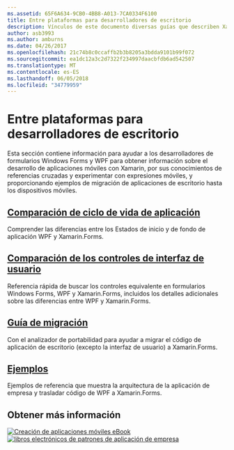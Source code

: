 ```yaml
---
ms.assetid: 65F6A634-9CB0-4BB8-A013-7CA0334F6100
title: Entre plataformas para desarrolladores de escritorio
description: Vínculos de este documento diversas guías que describen Xamarin.Forms para los desarrolladores de formularios Windows Forms y WPF. El contenido vinculado explora el ciclo de vida de la aplicación, controles de interfaz de usuario, trasladar instrucciones y ejemplos.
author: asb3993
ms.author: amburns
ms.date: 04/26/2017
ms.openlocfilehash: 21c74b8c0ccaffb2b3b8205a3bdda9101b99f072
ms.sourcegitcommit: ea1dc12a3c2d7322f234997daacbfdb6ad542507
ms.translationtype: MT
ms.contentlocale: es-ES
ms.lasthandoff: 06/05/2018
ms.locfileid: "34779959"
---
```

# <a name="cross-platform-for-desktop-developers"></a>Entre plataformas para desarrolladores de escritorio

Esta sección contiene información para ayudar a los desarrolladores de formularios Windows Forms y WPF para obtener información sobre el desarrollo de aplicaciones móviles con Xamarin, por sus conocimientos de referencias cruzadas y experimentar con expresiones móviles, y proporcionando ejemplos de migración de aplicaciones de escritorio hasta los dispositivos móviles.

## <a name="app-lifecycle-comparisonlifecyclemd"></a>[Comparación de ciclo de vida de aplicación](lifecycle.md)

Comprender las diferencias entre los Estados de inicio y de fondo de aplicación WPF y Xamarin.Forms.

## <a name="ui-controls-comparisoncontrolsindexmd"></a>[Comparación de los controles de interfaz de usuario](controls/index.md)

Referencia rápida de buscar los controles equivalente en formularios Windows Forms, WPF y Xamarin.Forms, incluidos los detalles adicionales sobre las diferencias entre WPF y Xamarin.Forms.

## <a name="porting-guidanceportingmd"></a>[Guía de migración](porting.md)

Con el analizador de portabilidad para ayudar a migrar el código de aplicación de escritorio (excepto la interfaz de usuario) a Xamarin.Forms.

## <a name="samplessamplesmd"></a>[Ejemplos](samples.md)

Ejemplos de referencia que muestra la arquitectura de la aplicación de empresa y trasladar código de WPF a Xamarin.Forms.

## <a name="learn-more"></a>Obtener más información

[![Creación de aplicaciones móviles eBook](images/creating-sml.png)](~/xamarin-forms/creating-mobile-apps-xamarin-forms/index.md) [ ![libros electrónicos de patrones de aplicación de empresa](images/enterprise-sml.png)](~/xamarin-forms/enterprise-application-patterns/index.md)
